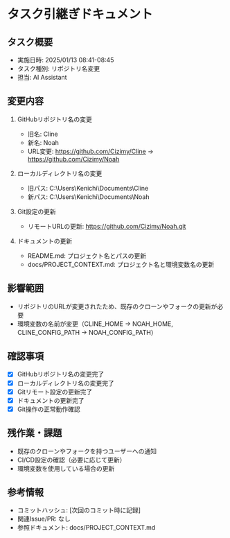 # タスク引継ぎドキュメント

## タスク概要
- 実施日時: 2025/01/13 08:41-08:45
- タスク種別: リポジトリ名変更
- 担当: AI Assistant

## 変更内容
1. GitHubリポジトリ名の変更
   - 旧名: Cline
   - 新名: Noah
   - URL変更: https://github.com/Cizimy/Cline → https://github.com/Cizimy/Noah

2. ローカルディレクトリ名の変更
   - 旧パス: C:\Users\Kenichi\Documents\Cline
   - 新パス: C:\Users\Kenichi\Documents\Noah

3. Git設定の更新
   - リモートURLの更新: https://github.com/Cizimy/Noah.git

4. ドキュメントの更新
   - README.md: プロジェクト名とパスの更新
   - docs/PROJECT_CONTEXT.md: プロジェクト名と環境変数名の更新

## 影響範囲
- リポジトリのURLが変更されたため、既存のクローンやフォークの更新が必要
- 環境変数の名前が変更（CLINE_HOME → NOAH_HOME, CLINE_CONFIG_PATH → NOAH_CONFIG_PATH）

## 確認事項
- [x] GitHubリポジトリ名の変更完了
- [x] ローカルディレクトリ名の変更完了
- [x] Gitリモート設定の更新完了
- [x] ドキュメントの更新完了
- [x] Git操作の正常動作確認

## 残作業・課題
- 既存のクローンやフォークを持つユーザーへの通知
- CI/CD設定の確認（必要に応じて更新）
- 環境変数を使用している場合の更新

## 参考情報
- コミットハッシュ: [次回のコミット時に記録]
- 関連Issue/PR: なし
- 参照ドキュメント: docs/PROJECT_CONTEXT.md
